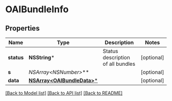# OAIBundleInfo

## Properties
Name | Type | Description | Notes
------------ | ------------- | ------------- | -------------
**status** | **NSString*** | Status description of all bundles | [optional] 
**s** | **NSArray&lt;NSNumber*&gt;*** |  | [optional] 
**data** | [**NSArray&lt;OAIBundleData&gt;***](OAIBundleData.md) |  | [optional] 

[[Back to Model list]](../README.md#documentation-for-models) [[Back to API list]](../README.md#documentation-for-api-endpoints) [[Back to README]](../README.md)


